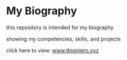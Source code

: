 # My Biography

this repository is intended for my biography

showing my competencies, skills, and projects

click here to view: www.thisiniero.xyz
